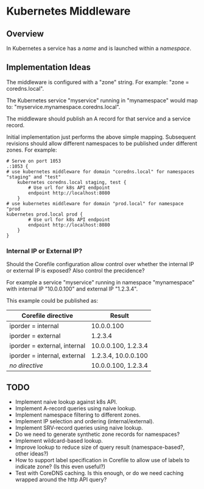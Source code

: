 Kubernetes Middleware
=====================

Overview
--------

In Kubernetes a service has a _name_ and is launched within a _namespace_.


Implementation Ideas
--------------------

The middleware is configured with a "zone" string. For example: "zone = coredns.local".

The Kubernetes service "myservice" running in "mynamespace" would map to: "myservice.mynamespace.coredns.local".

The middleware should publish an A record for that service and a service record.

Initial implementation just performs the above simple mapping. Subsequent revisions should allow different namespaces to be
published under different zones. For example:

    # Serve on port 1053
    .:1053 {
    # use kubernetes middleware for domain "coredns.local" for namespaces "staging" and "test"
        kubernetes coredns.local staging, test {
            # Use url for k8s API endpoint
            endpoint http://localhost:8080
        }
    # use kubernetes middleware for domain "prod.local" for namespace "prod
    kubernetes prod.local prod {
            # Use url for k8s API endpoint
            endpoint http://localhost:8080
        }
    }


### Internal IP or External IP?
Should the Corefile configuration allow control over whether the internal IP or external IP is exposed? Also control the precidence?

For example a service "myservice" running in namespace "mynamespace" with internal IP "10.0.0.100" and external IP "1.2.3.4".

This example could be published as:

| Corefile directive           | Result              |
|------------------------------|---------------------|
| iporder = internal           | 10.0.0.100          |
| iporder = external           | 1.2.3.4             |
| iporder = external, internal | 10.0.0.100, 1.2.3.4 |
| iporder = internal, external | 1.2.3.4, 10.0.0.100 |
| _no directive_               | 10.0.0.100, 1.2.3.4 |



TODO
----
* Implement naive lookup against k8s API.
* Implement A-record queries using naive lookup.
* Implement namespace filtering to different zones.
* Implement IP selection and ordering (internal/external).
* Implement SRV-record queries using naive lookup.
* Do we need to generate synthetic zone records for namespaces?
* Implement wildcard-based lookup.
* Improve lookup to reduce size of query result (namespace-based?, other ideas?)
* How to support label specification in Corefile to allow use of labels to indicate zone? (Is this even useful?)
* Test with CoreDNS caching. Is this enough, or do we need caching wrapped around the http API query?
